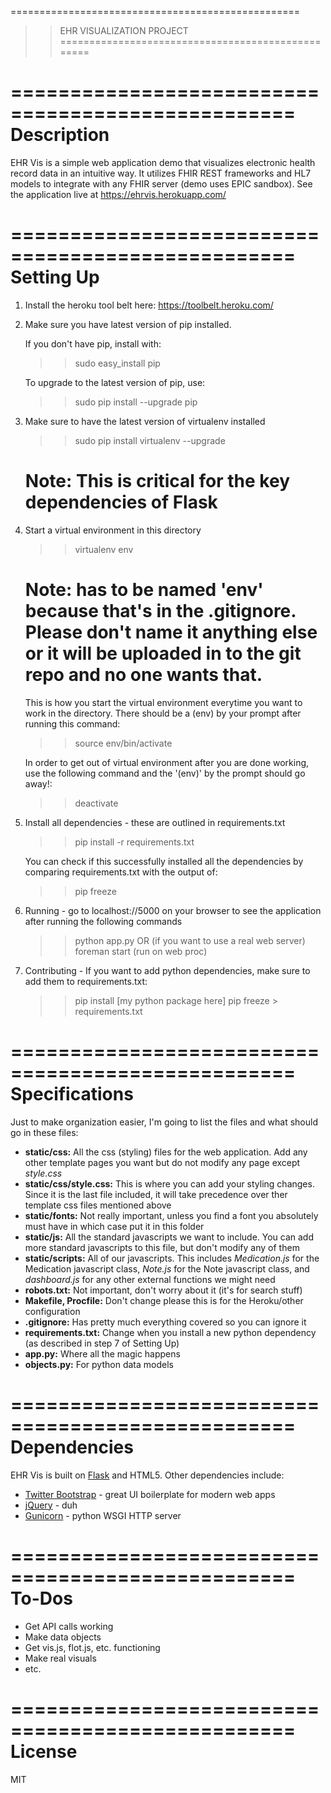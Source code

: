 ==================================================
>> EHR VISUALIZATION PROJECT 
==================================================

==================================================
Description
==================================================
EHR Vis is a simple web application demo that visualizes electronic health record data in an intuitive way. It utilizes FHIR REST frameworks and HL7 models to integrate with any FHIR server (demo uses EPIC sandbox). See the application live at https://ehrvis.herokuapp.com/

==================================================
Setting Up
==================================================

1) Install the heroku tool belt here: https://toolbelt.heroku.com/

2) Make sure you have latest version of pip installed. 

	If you don't have pip, install with:
	>> sudo easy_install pip

	To upgrade to the latest version of pip, use:
	>> sudo pip install --upgrade pip

3) Make sure to have the latest version of virtualenv installed

	>> sudo pip install virtualenv --upgrade
	# Note: This is critical for the key dependencies of Flask

4) Start a virtual environment in this directory

	>> virtualenv env 
	
	# Note: has to be named 'env' because that's in the .gitignore. Please don't name it anything else or it will be uploaded in to the git repo and no one wants that.
	
	This is how you start the virtual environment everytime you want to work in the directory. There should be a (env) by your prompt after running this command:
	>> source env/bin/activate 

	In order to get out of virtual environment after you are done working, use the following command and the '(env)' by the prompt should go away!:
	>> deactivate

5) Install all dependencies - these are outlined in requirements.txt

	>> pip install -r requirements.txt

	You can check if this successfully installed all the dependencies by comparing requirements.txt with the output of:
	>> pip freeze

6) Running - go to localhost://5000 on your browser to see the application after running the following commands

	>> python app.py
	OR (if you want to use a real web server)
	>> foreman start (run on web proc)

7) Contributing - If you want to add python dependencies, make sure to add them to requirements.txt:

	>> pip install [my python package here]
	>> pip freeze > requirements.txt

==================================================
Specifications
==================================================
Just to make organization easier, I'm going to list the files and what should go in these files:
- **static/css:** All the css (styling) files for the web application. Add any other template pages you want but do not modify any page except *style.css*
- **static/css/style.css:** This is where you can add your styling changes. Since it is the last file included, it will take precedence over ther template css files mentioned above
- **static/fonts:** Not really important, unless you find a font you absolutely must have in which case put it in this folder
- **static/js:** All the standard javascripts we want to include. You can add more standard javascripts to this file, but don't modify any of them
- **static/scripts:** All of our javascripts. This includes *Medication.js* for the Medication javascript class, *Note.js* for the Note javascript class, and *dashboard.js* for any other external functions we might need
- **robots.txt:** Not important, don't worry about it (it's for search stuff)
- **Makefile, Procfile:** Don't change please this is for the Heroku/other configuration
- **.gitignore:** Has pretty much everything covered so you can ignore it
- **requirements.txt:** Change when you install a new python dependency (as described in step 7 of Setting Up)
- **app.py:** Where all the magic happens
- **objects.py:** For python data models

==================================================
Dependencies
==================================================
EHR Vis is built on [Flask] and HTML5.
Other dependencies include:
* [Twitter Bootstrap] - great UI boilerplate for modern web apps
* [jQuery] - duh
* [Gunicorn] - python WSGI HTTP server

==================================================
To-Dos
==================================================
- Get API calls working
- Make data objects
- Get vis.js, flot.js, etc. functioning
- Make real visuals
- etc.

==================================================
License
==================================================
MIT

[Twitter Bootstrap]:http://twitter.github.com/bootstrap/
[jQuery]:http://jquery.com
[Flask]:http://flask.pocoo.org/
[Gunicorn]:http://gunicorn.org/
